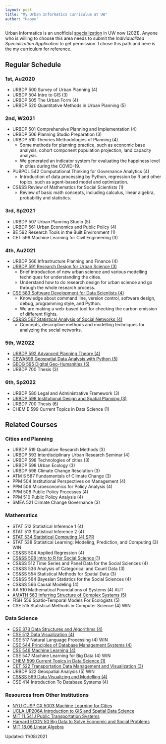 ```yaml
---
layout: post
title: "My Urban Informatics Curriculum at UW"
author: "Haoyu"
---
```


Urban Informatics is an unofficial [specialization](https://urbdp.be.uw.edu/programs/mup-graduate-degree/specializations/) in UW now (2021). Anyone who is willing to choose this area needs to submit the *Individualized Specialization Application* to get permission. I chose this path and here is the my curriculum for reference.

## Regular Schedule

### 1st, Au2020

- URBDP 500 Survey of Urban Planning (4)
- URBDP 504 Intro to GIS (3)
- URBDP 505 The Urban Form (4)
- URBDP 520 Quantitative Methods in Urban Planning (5)

### 2nd, W2021

- URBDP 501 Comprehensive Planning and Implementation (4)
- URBDP 506 Planning Studio Preparation (3)
- URBDP 510 Theories Methodologies of Planning (4)
  - Some methods for planning practice, such as economic base analysis, cohort component population projection, land capacity analysis.
  - We generated an indicator system for evaluating the happiness level in cities during the COVID-19.
- PUBPOL 542 Computational Thinking for Governance Analytics (4) 
  - Introduction of data processing by Python, regression by R and other topics, such as agent-based model and optimization.
- CS&SS Review of Mathematics for Social Scientists (1)
  - Review of basic math concepts, including calculus, linear algebra, probability and statistics. 

### 3rd, Sp2021

- URBDP 507 Urban Planning Studio (5)
- URBDP 561 Urban Economics and Public Policy (4)
- BE 592 Research Tools in the Built Environment (1)
- CET 599 Machine Learning for Civil Engineering (3)

### 4th, Au2021

- URBDP 566 Infrastructure Planning and Finance (4)
- [URBDP 591 Research Design for Urban Science (3)](https://researchdesign.be.uw.edu/)
  - Brief introduction of new urban science and various modelling techniques for understanding the cities.
  - Understand how to do research design for urban science and go through the whole research process.
- [CSE 583 Software Development for Data Scientists (4)](http://uwseds.github.io/syllabus.html)
  - Knowledge about command line, version control, software design, debug, programming style, and Python.
  - We are making a web-based tool for checking the carbon emission of different flights. 
- [CS&SS 567 Statistical Analysis of Social Networks (4)](https://thmccormick.github.io/teaching/)
  - Concepts, descriptive methods and modelling techniques for analyzing the social networks. 

### 5th, W2022

- [URBDP 592 Advanced Planning Theory (4)](https://home.foreveroverhead.cloud/udp592_syllabus.pdf)
- [CEWA599 Geospatial Data Analysis with Python (5)](https://github.com/UW-GDA/gda_course_2020) 
- [GEOG 595 Digital Geo-Humanities (5)](https://github.com/jakobzhao/geog595)
- URBDP 700 Thesis (3)

### 6th, Sp2022

- URBDP 580 Legal and Administrative Framework (3)
- [URBDP 598 Institutional Design and Spatial Planning (3)](http://globalcourse.inplanning.eu/)
- URBDP 700 Thesis (6)
- CHEM E 599  Current Topics in Data Science (1)

## Related Courses

### Cities and Planning

- URBDP 519 Qualitative Research Methods (3)
- URBDP 593 Interdisciplinary Urban Research Seminar (4)
- URBDP 598 Technologies of cities (3)
- URBDP 598 Urban Ecology (3)
- URBDP 598 Climate Change Resolution (3)
- ATM S 587 Fundamentals of Climate Change (3) 
- PPM 504 Institutional Perspectives on Management (4)
- PPM 506 Microeconomics for Policy Analysis (4) 
- PPM 508 Public Policy Processes (4) 
- PPM 510 Public Policy Analysis (4)
- SMEA 521 Climate Change Governance (3)

### Mathematics 

- STAT 512 Statistical Inference 1 (4)
- STAT 513 Statistical Inference 2 (4)
- [STAT 534 Statistical Computing (4) SPR](https://sites.stat.washington.edu/mmp/courses/stat534/spring19/)
- STAT 538 Statistical Learning: Modeling, Prediction, and Computing (3) WIN
- CS&SS 504 Applied Regression (4)
- [CS&SS 508 Intro to R for Social Science (1)](https://clanfear.github.io/CSSS508/)
- CS&SS 512 Time Series and Panel Data for the Social Sciences (4)
- CS&SS 536 Analysis of Categorical and Count Data (3)
- CS&SS 554 Statistical Methods for Spatial Data (3)
- CS&SS 564 Bayesian Statistics for the Social Sciences (4)
- CS&SS 566 Causal Modeling (4)
- AA 510 Mathematical Foundations of Systems (4) AUT
- [AMATH 563 Inferring Structure of Complex Systems (5)](https://canvas.uw.edu/courses/1448035)
- FISH 556 Spatio-Temporal Models For Ecologists (5)
- CSE 515 Statistical Methods in Computer Science (4) WIN

### Data Science

- [CSE 373 Data Structures and Algorithms (4)](https://courses.cs.washington.edu/courses/cse373/20au/)
- [CSE 512 Data Visualization (4)](https://courses.cs.washington.edu/courses/cse512/19sp/)
- CSE 517 Natural Language Processing (4) WIN
- [CSE 544 Principles of Database Management Systems (4)](http://courses.cs.washington.edu/courses/cse544/)
- [CSE 546 Machine Learning (4)](https://courses.cs.washington.edu/courses/cse546/)
- CSE 547 Machine Learning for Big Data (4) WIN
- [CHEM 599 Current Topics in Data Science (1)](https://escience.washington.edu/uw-data-science-seminar/)
- [CET 522 Transportation Data Management and Visualization (3)](https://zhiyongcui.com/CEE412_CET522/)
- URBDP 522 Geospatial Analysis (5)  WIN
- [CS&SS 569 Data Visualizing and Modelling (4)](https://faculty.washington.edu/cadolph/?page=22)
- CSE 414 Introduction To Database Systems (4)

### Resources from Other Institutions

- [NYU CUSP GX 5003 Machine Learning for Cities](https://wp.nyu.edu/ml4c2020/)
- [UCLA UP206A Introduction to GIS and Spatial Data Science](https://yohman.github.io/21W-UP206A/)
- [MIT 11.541J Public Transportation Systems](https://ocw.mit.edu/courses/civil-and-environmental-engineering/1-258j-public-transportation-systems-spring-2017/index.htm)
- [Harvard ECON 50 Big Data to Solve Economic and Social Problems](https://opportunityinsights.org/course/)
- [MIT 18.06 Linear Algebra](https://ocw.mit.edu/courses/mathematics/18-06sc-linear-algebra-fall-2011/resource-index/)



Updated: 11/08/2021

